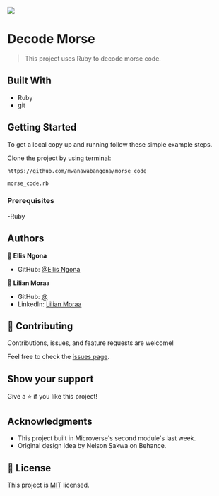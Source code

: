 ![](https://img.shields.io/badge/Microverse-blueviolet)

# Decode Morse

> This project uses Ruby to decode morse code.


## Built With

- Ruby
- git

## Getting Started

To get a local copy up and running follow these simple example steps.

Clone the project by using terminal:

```
https://github.com/mwanawabangona/morse_code

morse_code.rb

```

### Prerequisites

-Ruby

## Authors

👤 **Ellis Ngona** 
- GitHub: [@Ellis Ngona](https://github.com/mwanawabangona)

👤 **Lilian Moraa** 
- GitHub: [@](https://github.com/lily-coder)
- LinkedIn: [Lilian Moraa](https://www.linkedin.com/in/lilian-moraa-99950b1b8/)


## 🤝 Contributing

Contributions, issues, and feature requests are welcome!

Feel free to check the [issues page](https://github.com/mwanawabangona/decode-morse/issues).

## Show your support

Give a ⭐️ if you like this project!

## Acknowledgments

- This project built in Microverse's second module's last week.
- Original design idea by Nelson Sakwa on Behance.

## 📝 License

This project is [MIT](./MIT.md) licensed.